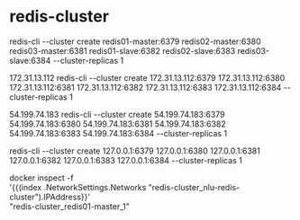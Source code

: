 # redis-cluster

redis-cli --cluster create redis01-master:6379 redis02-master:6380 redis03-master:6381 redis01-slave:6382 redis02-slave:6383 redis03-slave:6384 --cluster-replicas 1

172.31.13.112
redis-cli --cluster create 172.31.13.112:6379 172.31.13.112:6380 172.31.13.112:6381 172.31.13.112:6382 172.31.13.112:6383 172.31.13.112:6384 --cluster-replicas 1


54.199.74.183
redis-cli --cluster create 54.199.74.183:6379 54.199.74.183:6380 54.199.74.183:6381 54.199.74.183:6382 54.199.74.183:6383 54.199.74.183:6384 --cluster-replicas 1

redis-cli --cluster create 127.0.0.1:6379 127.0.0.1:6380 127.0.0.1:6381 127.0.0.1:6382 127.0.0.1:6383 127.0.0.1:6384 --cluster-replicas 1

docker inspect -f \
  '{{(index .NetworkSettings.Networks "redis-cluster_nlu-redis-cluster").IPAddress}}' \
  "redis-cluster_redis01-master_1"